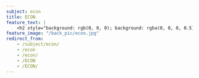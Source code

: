 ```yaml
---
subject: econ
title: ECON
feature_text: |
    <h2 style="background: rgb(0, 0, 0); background: rgba(0, 0, 0, 0.5); color: #f1f1f1; padding: 10px;">ECON</h2>
feature_image: "/back_pic/econ.jpg"
redirect_from:
    - /subject/econ/
    - /econ
    - /econ/
    - /ECON
    - /ECON/
---
```

